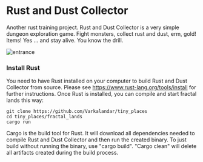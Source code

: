 # Rust and Dust Collector

Another rust training project. Rust and Dust Collector is a very simple dungeon exploration game.
Fight monsters, collect rust and dust, erm, gold! Items! Yes ... and stay alive. You know the drill.

![entrance](https://github.com/user-attachments/assets/6da68b46-9d0c-4209-9561-cb8cb6f1d156)

### Install Rust

You need to have Rust installed on your computer to build Rust and Dust Collector from source. Please see https://www.rust-lang.org/tools/install for further instructions. Once Rust is installed, you can compile and start fractal lands this way:

    git clone https://github.com/Varkalandar/tiny_places
    cd tiny_places/fractal_lands
    cargo run

Cargo is the build tool for Rust. It will download all dependencies needed to compile Rust and Dust Collector and then run the created binary. To just build without running the binary, use "cargo build". "Cargo clean" will delete all artifacts created during the build process.

